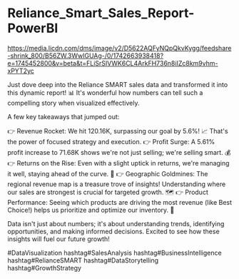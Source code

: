 # Reliance_Smart_Sales_Report-PowerBI
https://media.licdn.com/dms/image/v2/D5622AQFyNQpQkvKygg/feedshare-shrink_800/B56ZW.3WwIGUAg-/0/1742663938418?e=1745452800&v=beta&t=FLiSrSIVWK6CL4ArkFH736n8iIZc8km9vhm-xPYT2yc

Just dove deep into the Reliance SMART sales data and transformed it into this dynamic report! 📊 It's wonderful how numbers can tell such a compelling story when visualized effectively.

A few key takeaways that jumped out:

👉 Revenue Rocket: We hit 120.16K, surpassing our goal by 5.6%! 📈 That's the power of focused strategy and execution.
👉 Profit Surge: A 5.61% profit increase to 71.68K shows we're not just selling; we're selling smart. 💰
👉 Returns on the Rise: Even with a slight uptick in returns, we're managing it well, staying ahead of the curve. 🔄
👉 Geographic Goldmines: The regional revenue map is a treasure trove of insights! Understanding where our sales are strongest is crucial for targeted growth. 🗺️
👉 Product Performance: Seeing which products are driving the most revenue (like Best Choice!) helps us prioritize and optimize our inventory. 🛒

Data isn't just about numbers; it's about understanding trends, identifying opportunities, and making informed decisions. Excited to see how these insights will fuel our future growth!

#DataVisualization hashtag#SalesAnalysis hashtag#BusinessIntelligence hashtag#RelianceSMART hashtag#DataStorytelling hashtag#GrowthStrategy

